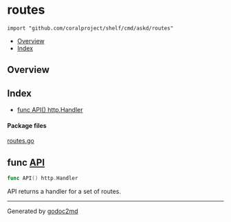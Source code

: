 

# routes
`import "github.com/coralproject/shelf/cmd/askd/routes"`

* [Overview](#pkg-overview)
* [Index](#pkg-index)

## <a name="pkg-overview">Overview</a>



## <a name="pkg-index">Index</a>
* [func API() http.Handler](#API)


#### <a name="pkg-files">Package files</a>
[routes.go](/src/github.com/coralproject/shelf/cmd/askd/routes/routes.go) 





## <a name="API">func</a> [API](/src/target/routes.go?s=1747:1770#L49)
``` go
func API() http.Handler
```
API returns a handler for a set of routes.








- - -
Generated by [godoc2md](http://godoc.org/github.com/davecheney/godoc2md)
